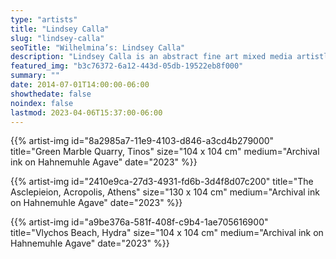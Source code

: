 ```yaml
---
type: "artists"
title: "Lindsey Calla"
slug: "lindsey-calla"
seoTitle: "Wilhelmina’s: Lindsey Calla"
description: "Lindsey Calla is an abstract fine art mixed media artistliving between Santa Fe, New Mexico and Hydra, Greece. Each Earth Aura is an abstract capture of the natural rock landscape printed with archival ink on paper madeof desert-dwelling sisal agave. The work lives as ameditation on organic simplicity with the colors of therock strata vibrating with harmony and resonating withlight. Each Earth Aura communicates a vibration that isalive in the landscape, the beautiful arrangement of partsin accordance with nature.  Imprinted like fingerprints, each Earth Aura softlydemands contemplation and adheres to the magicalcommon language of the universe: harmony & order. Her painterly quality of the abstract photographcombined with organic paper and earth pigmentinstallation begs the viewer to ask: brush or camera?"
featured_img: "b3c76372-6a12-443d-05db-19522eb8f000"
summary: ""
date: 2014-07-01T14:00:00-06:00
showthedate: false
noindex: false
lastmod: 2023-04-06T15:37:00-06:00
---
```


{{% artist-img id="8a2985a7-11e9-4103-d846-a3cd4b279000" title="Green Marble Quarry, Tinos" size="104 x 104 cm" medium="Archival ink on Hahnemuhle Agave" date="2023" %}}

{{% artist-img id="2410e9ca-27d3-4931-fd6b-3d4f8d07c200" title="The Asclepieion, Acropolis, Athens" size="130 x 104 cm" medium="Archival ink on Hahnemuhle Agave" date="2023" %}}

{{% artist-img id="a9be376a-581f-408f-c9b4-1ae705616900" title="Vlychos Beach, Hydra" size="104 x 104 cm" medium="Archival ink on Hahnemuhle Agave" date="2023" %}}
